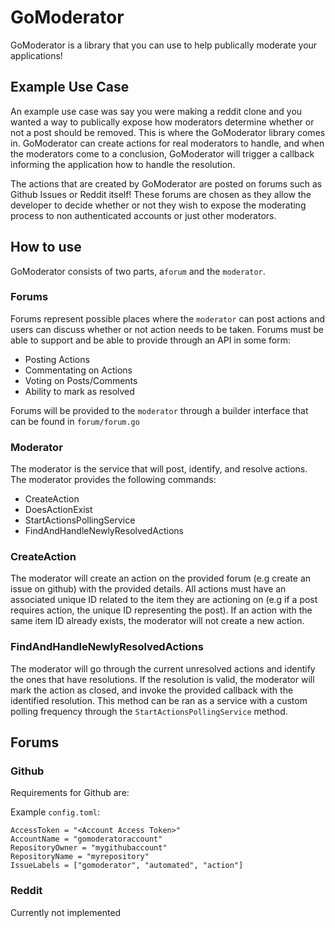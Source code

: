 # GoModerator

GoModerator is a library that you can use to help publically moderate your applications!

## Example Use Case

An example use case was say you were making a reddit clone and you wanted a way to publically
expose how moderators determine whether or not a post should be removed.  This is where
the GoModerator library comes in.  GoModerator can create actions for real moderators to handle, and when
the moderators come to a conclusion, GoModerator will trigger a callback informing the application how to 
handle the resolution.  

The actions that are created by GoModerator are posted on forums such as Github Issues or Reddit itself!  These 
forums are chosen as they allow the developer to decide whether or not they wish to expose the moderating process
to non authenticated accounts or just other moderators. 

## How to use

GoModerator consists of two parts, a`forum` and the `moderator`. 

### Forums

Forums represent possible places where the `moderator` can post actions and users can discuss whether or not action
needs to be taken.  Forums must be able to support and be able to provide through an API in some form: 

- Posting Actions
- Commentating on Actions
- Voting on Posts/Comments
- Ability to mark as resolved 

Forums will be provided to the `moderator` through a builder interface that can be found in `forum/forum.go`

### Moderator

The moderator is the service that will post, identify, and resolve actions.  The moderator provides the following commands:

- CreateAction
- DoesActionExist
- StartActionsPollingService
- FindAndHandleNewlyResolvedActions

### CreateAction

The moderator will create an action on the provided forum (e.g create an issue on github) with the provided details.
All actions must have an associated unique ID related to the item they are actioning on (e.g if a post requires action, the unique ID representing the post).
If an action with the same item ID already exists, the moderator will not create a new action.

### FindAndHandleNewlyResolvedActions

The moderator will go through the current unresolved actions and identify the ones that have resolutions.
If the resolution is valid, the moderator will mark the action as closed, and invoke the provided callback with the identified resolution.
This method can be ran as a service with a custom polling frequency through the `StartActionsPollingService` method.

## Forums

### Github

Requirements for Github are:

Example `config.toml`: 

```
AccessToken = "<Account Access Token>"
AccountName = "gomoderatoraccount"
RepositoryOwner = "mygithubaccount"
RepositoryName = "myrepository"
IssueLabels = ["gomoderator", "automated", "action"]
```

### Reddit

Currently not implemented

